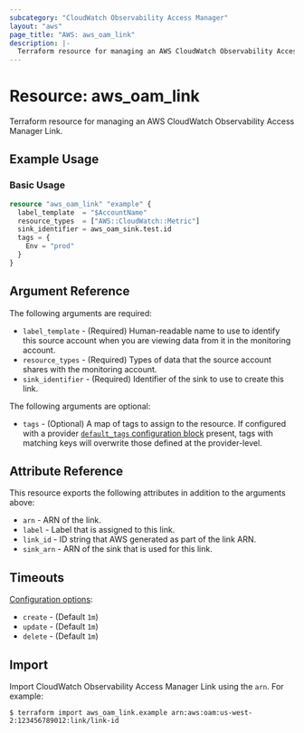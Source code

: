 ```yaml
---
subcategory: "CloudWatch Observability Access Manager"
layout: "aws"
page_title: "AWS: aws_oam_link"
description: |-
  Terraform resource for managing an AWS CloudWatch Observability Access Manager Link.
---
```


# Resource: aws_oam_link

Terraform resource for managing an AWS CloudWatch Observability Access Manager Link.

## Example Usage

### Basic Usage

```terraform
resource "aws_oam_link" "example" {
  label_template  = "$AccountName"
  resource_types  = ["AWS::CloudWatch::Metric"]
  sink_identifier = aws_oam_sink.test.id
  tags = {
    Env = "prod"
  }
}
```

## Argument Reference

The following arguments are required:

* `label_template` - (Required) Human-readable name to use to identify this source account when you are viewing data from it in the monitoring account.
* `resource_types` - (Required) Types of data that the source account shares with the monitoring account.
* `sink_identifier` - (Required) Identifier of the sink to use to create this link.

The following arguments are optional:

* `tags` - (Optional) A map of tags to assign to the resource. If configured with a provider [`default_tags` configuration block](https://registry.terraform.io/providers/hashicorp/aws/latest/docs#default_tags-configuration-block) present, tags with matching keys will overwrite those defined at the provider-level.

## Attribute Reference

This resource exports the following attributes in addition to the arguments above:

* `arn` - ARN of the link.
* `label` - Label that is assigned to this link.
* `link_id` - ID string that AWS generated as part of the link ARN.
* `sink_arn` - ARN of the sink that is used for this link.

## Timeouts

[Configuration options](https://developer.hashicorp.com/terraform/language/resources/syntax#operation-timeouts):

* `create` - (Default `1m`)
* `update` - (Default `1m`)
* `delete` - (Default `1m`)

## Import

Import CloudWatch Observability Access Manager Link using the `arn`. For example:

```
$ terraform import aws_oam_link.example arn:aws:oam:us-west-2:123456789012:link/link-id
```
